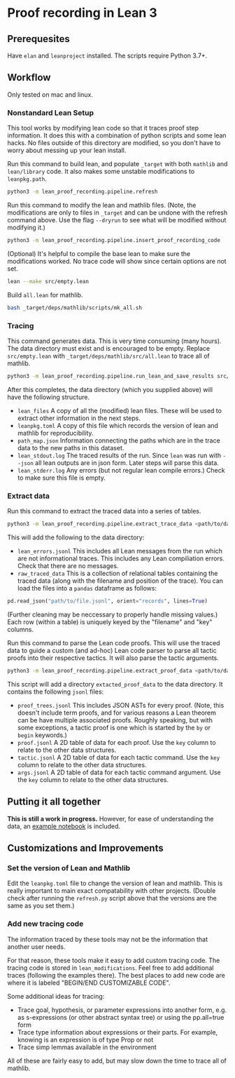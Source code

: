 # Proof recording in Lean 3

## Prerequesites

Have `elan` and `leanproject` installed. The scripts require Python 3.7+.

## Workflow

Only tested on mac and linux.

### Nonstandard Lean Setup

This tool works by modifying lean code so that it traces proof step information. It does this with
a combination of python scripts and some lean hacks. No files outside of this directory are
modified, so you don't have to worry about messing up your lean install.

Run this command to build lean, and populate `_target` with both `mathlib` and `lean/library` code.
It also makes some unstable modifications to `leanpkg.path`.

```bash
python3 -m lean_proof_recording.pipeline.refresh
```

Run this command to modify the lean and mathlib files. (Note, the modifications are only to files in
`_target` and can be undone with the refresh command above. Use the flag `--dryrun` to see what will
be modified without modifying it.)

```bash
python3 -m lean_proof_recording.pipeline.insert_proof_recording_code
```

(Optional) It's helpful to compile the base lean to make sure the modifications worked. No trace
code will show since certain options are not set.

```bash
lean --make src/empty.lean
```

Build `all.lean` for mathlib.
```bash
bash _target/deps/mathlib/scripts/mk_all.sh
```


### Tracing

This command generates data. This is very time consuming (many hours). The data directory must exist
and is encouraged to be empty. Replace `src/empty.lean` with `_target/deps/mathlib/src/all.lean` to
trace all of mathlib.

```bash
python3 -m lean_proof_recording.pipeline.run_lean_and_save_results src/empty.lean <path/to/data/directory>
```

After this completes, the data directory (which you supplied above) will have the following
structure.

* `lean_files` A copy of all the (modified) lean files. These will be used to extract other
  information in the next steps.
* `leanpkg.toml` A copy of this file which records the version of lean and mathlib for
  reproducibility.
* `path_map.json` Information connecting the paths which are in the trace data to the new paths in
  this dataset.
* `lean_stdout.log` The traced results of the run. Since `lean` was run with `--json` all lean
  outputs are in json form. Later steps will parse this data.
* `lean_stderr.log` Any errors (but not regular lean compile errors.) Check to make sure this file
  is empty.

### Extract data

Run this command to extract the traced data into a series of tables.

```bash
python3 -m lean_proof_recording.pipeline.extract_trace_data <path/to/data/directory>
```

This will add the following to the data directory:

* `lean_errors.jsonl` This includes all Lean messages from the run which are not informational
  traces. This includes any Lean compiliation errors. Check that there are no messages.
* `raw_traced_data` This is a collection of relational tables containing the traced data (along with
  the filename and position of the trace). You can load the files into a `pandas` dataframe as
  follows:

```python
pd.read_json("path/to/file.jsonl", orient="records", lines=True)
````

(Further cleaning may be neccessary to properly handle missing values.) Each row (within a table) is
uniquely keyed by the "filename" and "key" columns.

Run this command to parse the Lean code proofs. This will use the traced data to guide a custom (and
ad-hoc) Lean code parser to parse all tactic proofs into their respective tactics. It will also
parse the tactic arguments.

```bash
python3 -m lean_proof_recording.pipeline.extract_proof_data <path/to/data/directory>
```

This script will add a directory `extacted_proof_data` to the data directory. It contains the
following `jsonl` files:

* `proof_trees.jsonl` This includes JSON ASTs for every proof. (Note, this doesn't include term
  proofs, and for various reasons a Lean theorem can be have multiple associated proofs. Roughly
  speaking, but with some exceptions, a tactic proof is one which is started by the `by` or `begin`
  keywords.)
* `proof.jsonl` A 2D table of data for each proof. Use the `key` column to relate to the other data
  structures.
* `tactic.jsonl` A 2D table of data for each tactic command. Use the `key` column to relate to the
  other data structures.
* `args.jsonl` A 2D table of data for each tactic command argument. Use the `key` column to relate
  to the other data structures.

## Putting it all together

**This is still a work in progress.** However, for ease of understanding the data,
an [example notebook](data_examples.ipynb) is included.

## Customizations and Improvements

### Set the version of Lean and Mathlib

Edit the `leanpkg.toml` file to change the version of lean and mathlib. This
is really important to main exact compatability with other projects. (Double
check after running the `refresh.py` script above that the versions are the
same as you set them.)

### Add new tracing code

The information traced by these tools may not be the information that another user needs.

For that reason, these tools make it easy to add custom tracing code. The tracing code is stored in
`lean_modifications`. Feel free to add additional traces (following the examples there). The best
places to add new code are where it is labeled "BEGIN/END CUSTOMIZABLE CODE".

Some additional ideas for tracing:

* Trace goal, hypothesis, or parameter expressions into another form, e.g. as s-expressions (or
  other abstract syntax tree) or using the pp.all=true form
* Trace type information about expressions or their parts. For example, knowing is an expression is
  of type Prop or not
* Trace simp lemmas available in the environment

All of these are fairly easy to add, but may slow down the time to trace all of mathlib.
